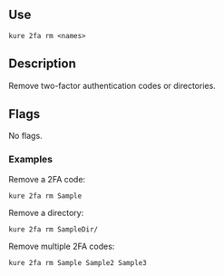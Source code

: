 ## Use

`kure 2fa rm <names>`

## Description

Remove two-factor authentication codes or directories.

## Flags

No flags.

### Examples

Remove a 2FA code:
```
kure 2fa rm Sample
```

Remove a directory:
```
kure 2fa rm SampleDir/
```

Remove multiple 2FA codes:
```
kure 2fa rm Sample Sample2 Sample3
```
